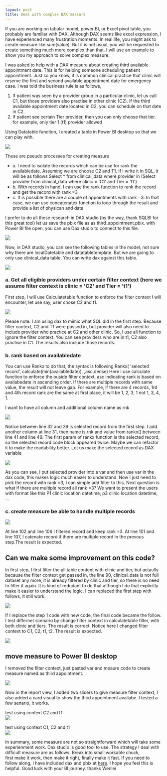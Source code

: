```yaml
---
layout: post
title: Deal with complex DAX measure
---
```


If you are working on tabular model, power BI, or Excel pivot table, you probably are familiar with DAX. Although DAX seems like excel expression, I have experienced many frustration moments. In real life, you might ask to create measure like sum(value). But it is not usual, you will be requested to create something much more complex than that. I will use an example to show you my approach to solve complex measure.  

I was asked to help with a DAX measure about creating third available appointment date.  This is for helping someone scheduling patient appointment. Just so you know,  it is common clinical practice that clinic will reserve the first and second available appointment date for emergency case. I was told the business rule is as follows,  

1.	If patient was seen by a provider group in a particular clinic, let us call C1,  but  those providers also practise in other clinic (C2). If the third available appointment date located in C2,  you can schedule on that date in C2.
2.	If patient see certain Tier provider, then you can only choose that tier. for example,  only tier 1 (t1) provider allowed  

Using Datatable function, I created a table in Power BI desktop so that we can play with.  

<img src="/images/blog31/create_table.PNG">  

These are pseudo processes for creating measure   
* a.	I need to isolate the records which can be use for rank the availabledate. Assuming we are choose C2 and T1.  If I write it in SQL, it will be as follows 
Select * from clinical_data where provider in 
(Select provider from clinical_data where  clinic = 'C1' and Tier = 't1')
* b.	With records in hand, I can use the rank function to rank the record and get the record with rank =3
* c.	It is possible there are a couple of appointments with rank =3.  In that case,  we can use concatenatex function to loop through the result and provide a list of physican and date   

I prefer to do all these research in DAX studio (by the way, thank SQLBI for this great tool)
let us save the pbix file as as third_appointment.pbix.  with Power BI file open, you can use Dax studio to connect to this file.   

<img src="/images/blog31/connect_power_bi_desktop.PNG">  

Now, in DAX studio, you can see the following tables in the model,  not sure why there are localDatetable and datatabletemplate. But we are going to only use clinical_data table. You can write dax against this table. 

<img src="/images/blog31/dax_table_view.PNG">

### a. Get all eligible providers under certain filter context (here we assume filter context is  clinic = 'C2' and Tier = 't1')
First step, I will use Calculatetable function to enforce the filter context I will encounter, let use say, user chose C2 and t1.

<img src="/images/blog31/dax_step1_filter_record.PNG">  

Please note: I am using dax to mimic what SQL did in the first step.  Because filter context, C2 and T1 were passed in,   but provider will also need to include provider who practice at C2 and other clinic. So, I use all function to ignore the filter context.  You can see providers who are in t1, C2 also practise in C1. The results also include those records. 

### b. rank based on availabledate  
You can use Rankx to do that, the syntax is following
Rankx( 'selected record', calculate(min(availabledate)), ,asc,dense)
Here I use calculate function to enforce the ouside filter context, asc indicating rank is based on availabedate in ascending order. If there are multiple records with same value,  the result will not leave gap.   For example, if  there are 4 records,  1rd and 4th record rank are the same at first place, it will be 1, 2, 3, 1   not 1, 3, 4, 1.  

I want to have all column and additional column name as rnk    

<img src="/images/blog31/dax_step1_rank.PNG">  

Notice between line 32 and 39 is selected record from the first step.   I add another column at line 31, then name is rnk and value from rankx() between line 41 and line 49.   The first param of rankx function is the selected record, so the selected record code block appeared twice. Maybe we can refactor it to make the readability better. Let us make the selected record as DAX variable  

<img src="/images/blog31/dax_step1_rank_var.PNG">  

As you can see, I put selected provider into a var and then use var in the dax code,  this makes logic much easier to understand.
Now I just need to pick the record with rank =3, I can simple add filter to this.  Next question is what if there are multiple record all rank =3?   We want to present the users with format like this   P1 clinic location  datetime, p3 clinic location datetime, …

### c. create measure be able to handle multiple records

<img src="/images/blog31/dax_step3_create_measure.PNG">  

At line 102 and line 106  I filtered record and keep rank =3.  At line 101 and line 107, I catenate record if there are multiple record in the prevous step.The result is expected.

## Can we make some improvement on this code?    
In first step,  I first filter the all table content with clinic and tier, but actaully because the filter context get passed in,  the line 90, clinical_data is not full dataset any more, it is already filtered by clinic and tier, so there is no need to filter it again. It is kind of redudant to do that although I do that explicitly make it easier to understand the logic. I can replaced the first step with follows, it still work. 

<img src="/images/blog31/step1_optmizaiton.PNG">  

If I replace the step 1 code with new code, the final code became the follow.  I test differnet scenario by change filter context in calculatetable filter, with both clinic and tiers. The result is correct. Notice here I changed filter context to C1, C2, t1, t2. The result is expected. 

<img src="/images/blog31/test.PNG">  

## move measure to Power BI desktop

I removed the filter context, just pasted var and meaure code to create measure named as third appointment.  

<img src="/images/blog31/create_measure_in_pbi.PNG">  

Now in the report view,  I added two slicers to give measure filter context, I also added a card visual to show the third appointment availabe.   I tested a few senario, it works.  

test using context C2 and t1  
<img src="/images/blog31/test_in_name_card.PNG">

test using context C1, C2 and t1  
<img src="/images/blog31/test_in_name_card2.PNG">

In summary,  some measure are not so straightforward which will take some experienment work.  Dax studio is good tool to use. The strategy I deal with difficult measure are as follows.
Break into small workable chuck,  
first make it work, then make it right, finally make it fast.
If you need to follow along, I have included dax and pbix at <a href="Files/complicated_dax_measures.zip">here</a>. 
I hope you feel this is helpful.
Good luck with your BI journey.
thanks
Wenlei
